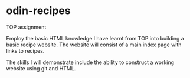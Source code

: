# odin-recipes
TOP assignment

Employ the basic HTML knowledge I have learnt from TOP into building a basic recipe website. The website will consist of a main index page with links to recipes. 

The skills I will demonstrate include the ability to construct a working website using git and HTML. 
